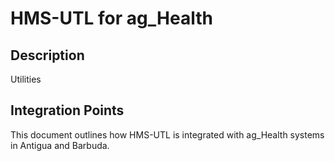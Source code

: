 # HMS-UTL for ag_Health

## Description

Utilities

## Integration Points

This document outlines how HMS-UTL is integrated with ag_Health systems in Antigua and Barbuda.
